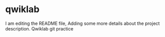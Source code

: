# qwiklab
I am editing the README file, Adding some more details about the project description.
Qwiklab git practice
